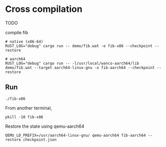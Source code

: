 # Cross compilation

TODO


compile fib

```
# native (x86-64)
RUST_LOG="debug" cargo run -- demo/fib.wat -o fib-x86 --checkpoint --restore

# aarch64
RUST_LOG="debug" cargo run -- -l/usr/local/wanco-aarch64/lib demo/fib.wat --target aarch64-linux-gnu -o fib-aarch64 --checkpoint --restore
```

## Run

```
./fib-x86
```

From another terminal,
```
pkill -10 fib-x86
```

Restore the state using qemu-aarch64
```
QEMU_LD_PREFIX=/usr/aarch64-linux-gnu/ qemu-aarch64 fib-aarch64 --restore checkpoint.json
```
